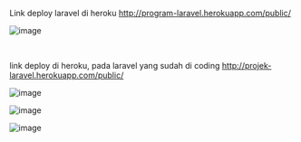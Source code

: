 Link deploy laravel di heroku 
http://program-laravel.herokuapp.com/public/


![image](https://user-images.githubusercontent.com/80499052/127267484-eee54abb-22d7-42a8-a630-99795ae47fba.png)


<br>

link deploy di heroku, pada laravel yang sudah di coding 
http://projek-laravel.herokuapp.com/public/


![image](https://user-images.githubusercontent.com/80499052/127267520-ca113387-9acb-430e-8c9f-3db564cfedeb.png)

![image](https://user-images.githubusercontent.com/80499052/127269358-5cbe9573-1a7f-4d02-b532-ffe958c9bb55.png)

![image](https://user-images.githubusercontent.com/80499052/127269383-2166cad6-6101-47b0-9051-a88e5433fae8.png)



